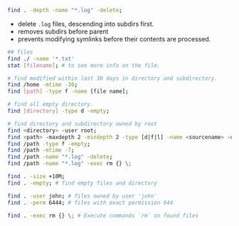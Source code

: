 ```sh
find . -depth -name "*.log" -delete;
```
- delete `.log` files, descending into subdirs first.
- removes subdirs before parent
- prevents modifying symlinks before their contents are processed.

```bash
## files 
find ./ -name '*.txt'
stat [filename]; # to see more info on the file.

# find modified within last 30 days in directory and subdirectory.
find /home -mtime -30; 
find [path] -type f -name [file name];

# find all empty directory.
find [directory] -type d -empty;

# find directory and subdirectory owned by root
find <directory> -user root;
find <path> -maxdepth 2 -mindepth 2 -type [d|f|l] -name <sourcename> -delete.
find /path -type f -empty;
find /path -mtime -7;
find /path -name "*.log" -delete;
find /path -name "*.log" -exec rm {} \;

```

```sh
find . -size +10M;
find . -empty; # find empty files and directory

find . -user john; # files owned by user 'john'
find . -perm 6444; # files with exact permission 644

```

```sh
find . -exec rm {} \; # Execute commands `rm` on found files
```
